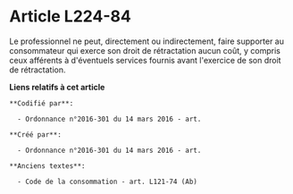 # Article L224-84

Le professionnel ne peut, directement ou indirectement, faire supporter au consommateur qui exerce son droit de rétractation
aucun coût, y compris ceux afférents à d'éventuels services fournis avant l'exercice de son droit de rétractation.

**Liens relatifs à cet article**

	**Codifié par**:

	  - Ordonnance n°2016-301 du 14 mars 2016 - art.

	**Créé par**:

	  - Ordonnance n°2016-301 du 14 mars 2016 - art.

	**Anciens textes**:

	  - Code de la consommation - art. L121-74 (Ab)
